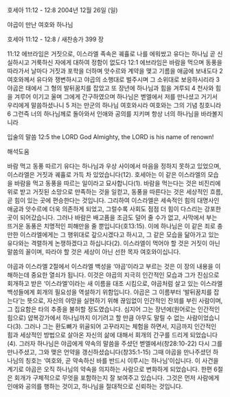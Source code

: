 호세아 11:12 - 12:8 
2004년 12월 26일 (일)

야곱이 만난 여호와 하나님



호세아 11:12 - 12:8 / 새찬송가 399 장


11:12 에브라임은 거짓으로, 이스라엘 족속은 궤휼로 나를 에워쌌고 유다는 하나님 곧 신실하시고 거룩하신 자에게 대하여 정함이 없도다
12:1 에브라임은 바람을 먹으며 동풍을 따라가서 날마다 거짓과 포학을 더하며 앗수르와 계약을 맺고 기름을 애굽에 보내도다 2 여호와께서 유다와 쟁변하시고 야곱의 소행대로 벌주시며 그 소위대로 보응하시리라 3 야곱은 태에서 그 형의 발뒤꿈치를 잡았고 또 장년에 하나님과 힘을 겨루되 4 천사와 힘을 겨루어 이기고 울며 그에게 간구하였으며 하나님은 벧엘에서 저를 만나셨고 거기서 우리에게 말씀하셨나니 5 저는 만군의 하나님 여호와시라 여호와는 그의 기념 칭호니라 6 그런즉 너의 하나님께로 돌아와서 인애와 공의를 지키며 항상 너의 하나님을 바라볼지니라

입술의 말씀
12:5 the LORD God Almighty, the LORD is his name of renown!

해석도움





바람 먹고 동풍 따르기
유다는 하나님과 우상 사이에서 마음을 정하지 못하고 있었으며, 이스라엘은 거짓과 궤휼로 가득 차 있었습니다(12). 호세아는 이 같은 이스라엘의 모습을 바람을 먹고 동풍을 따르는 일이라고 묘사합니다(1). 바람을 먹는다는 것은 비진리에 위로 받고 거짓된 소망으로 만족하는 것을 일컫고, 동풍을 따른다는 것은 세상적인 흐름, 곧 힘이 있는 곳에 편승한다는 것입니다. 그리하여 이스라엘은 세속적인 힘의 대명사인 애굽과 앗수르에 더욱 의존하게 되었고, 그럴수록 사회도 점점 더 힘이 다스리는 강포한 곳이 되어갔습니다. 그러나 바람은 배고픔을 조금도 덜어 줄 수가 없고, 사막에서 부는 뜨거운 동풍은 치명적인 피해만을 줄 뿐입니다(호13:15). 이에 하나님은 이 같은 죄로 충만한 이스라엘에게는 그 행위대로 갚으시겠다고 하시고, 그 같은 모습을 닮아가고 있는 유다와는 격렬하게 논쟁하겠다고 하십니다(2). 이스라엘이 먹어야 할 것은 거짓이 아닌 말씀의 꼴이며, 따라야 할 것은 세상이 아닌 선한 목자 여호와이십니다.    

야곱과 이스라엘
2절에서 이스라엘 백성을 ‘야곱’이라고 부르는 것은 이 장의 내용을 이해하는데 중요한 열쇠가 됩니다. 이것은 야곱의 지극히 인간적인 모습과 그가 진심으로 회개하고 받은 ‘이스라엘’이라는 새 이름을 대조 시킴으로, 야곱처럼 살고 있는 이스라엘 백성들에게 회개의 필요성을 역설하기 위함입니다. 야곱은 그 이름부터 ‘발뒤꿈치를 잡는다’는 뜻으로, 자신의 야망을 실현하기 위해 끊임없이 인간적인 잔꾀를 부린 사람이며, 그 집요함은 타의 추종을 불허할 정도였습니다. 심지어 그는 장년에(원어로는 인간적인 힘으로) 얍복강가에서 하나님까지 이기려고 할 만큼 아무도 말릴 수 없는 사람이었습니다(3). 그러나 그는 환도뼈가 위골되어 고꾸라지는 체험을 하면서, 지금까지 인간적인 힘과 세상적인 방법으로 살아온 자신의 삶에 대해서 회개의 간구를 드리게 되었습니다(4). 그러자 하나님은 야곱에게 약속의 말씀을 주셨던 벧엘에서(창28:10-22) 다시 그를 만나주셨고, 그와 맺은 언약을 갱신하셨습니다(창35:1-15) 그때 야곱을 만나주셨던 하나님의 칭호는 ‘여호와, 곧 약속하신 바를 반드시 이루시는 하나님’이십니다. 이 사건을 계기로 야곱은 오직 하나님의 약속을 의지하는 사람으로 변화하게 되었습니다. 한편 6절은 회개가 구체적으로 무엇을 포함하는지 잘 보여주고 있습니다. 그것은 먼저 사람에게 인애와 공의를 행하는 것이고, 하나님을 절대적으로 신뢰하는 것입니다.